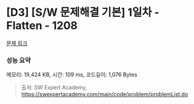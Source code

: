 # [D3] [S/W 문제해결 기본] 1일차 - Flatten - 1208 

[문제 링크](https://swexpertacademy.com/main/code/problem/problemDetail.do?contestProbId=AV139KOaABgCFAYh) 

### 성능 요약

메모리: 19,424 KB, 시간: 109 ms, 코드길이: 1,076 Bytes



> 출처: SW Expert Academy, https://swexpertacademy.com/main/code/problem/problemList.do